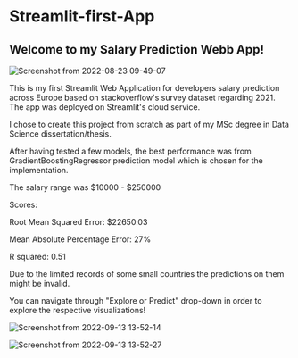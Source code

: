 # Streamlit-first-App

## Welcome to my Salary Prediction Webb App! 


![Screenshot from 2022-08-23 09-49-07](https://user-images.githubusercontent.com/93320620/189075771-919fecac-ae3a-4a4e-8068-783c520be50b.png)





This is my first Streamlit Web Application for developers salary prediction across Europe based on stackoverflow's survey dataset regarding 2021. The app was deployed on Streamlit's cloud service.

I chose to create this project from scratch as part of my MSc degree in Data Science dissertation/thesis. 


After having tested a few models, the best performance was from GradientBoostingRegressor prediction model which is chosen for the implementation. 

The salary range was $10000 - $250000

Scores: 

Root Mean Squared Error: $22650.03

Mean Absolute Percentage Error: 27%

R squared: 0.51

Due to the limited records of some small countries the predictions on them might be invalid.  

You can navigate through "Explore or Predict" drop-down in order to explore the respective visualizations! 

![Screenshot from 2022-09-13 13-52-14](https://user-images.githubusercontent.com/93320620/189883333-c3d46bc0-d680-4741-8f2a-547117147846.png)

![Screenshot from 2022-09-13 13-52-27](https://user-images.githubusercontent.com/93320620/189883361-c4c25737-b7ec-487b-9699-6aeb9d2ccdc0.png)




